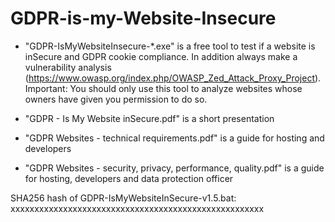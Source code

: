 # GDPR-is-my-Website-Insecure


- "GDPR-IsMyWebsiteInsecure-*.exe" is a free tool to test if a website is inSecure and GDPR cookie compliance. In addition always make a vulnerability analysis (https://www.owasp.org/index.php/OWASP_Zed_Attack_Proxy_Project).
Important: You should only use this tool to analyze websites whose owners have given you permission to do so.

- "GDPR - Is My Website inSecure.pdf" is a short presentation

- "GDPR Websites - technical requirements.pdf" is a guide for hosting and developers

- "GDPR Websites - security, privacy, performance, quality.pdf" is a guide for hosting, developers and data protection officer


SHA256 hash of GDPR-IsMyWebsiteInSecure-v1.5.bat:
xxxxxxxxxxxxxxxxxxxxxxxxxxxxxxxxxxxxxxxxxxxxxxxxxxxxx
